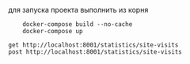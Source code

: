 для запуска проекта выполнить из корня
```
    docker-compose build --no-cache
    docker-compose up
```
```
get http://localhost:8001/statistics/site-visits
post http://localhost:8001/statistics/site-visits
```
